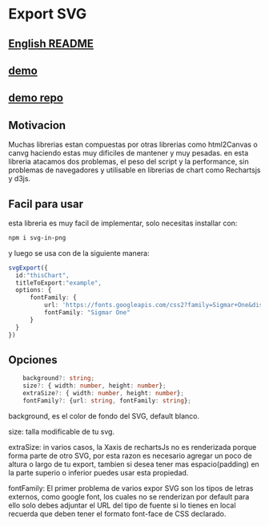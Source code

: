 # Export SVG

## [English README](./../README.md)

## [demo](https://josermarinr.github.io/demo-export-svg/)

## [demo repo](https://github.com/josermarinr/demo-export-svg)

## Motivacion

Muchas librerias estan compuestas por otras librerias como html2Canvas o canvg haciendo estas muy dificiles de mantener y muy pesadas. en esta libreria atacamos dos problemas, el peso del script y la performance, sin problemas de navegadores y utilisable en librerias de chart como Rechartsjs y d3js.

## Facil para usar

esta libreria es muy facil de implementar, solo necesitas installar con:

``` bash
npm i svg-in-png
 ```

y luego se usa con de la siguiente manera:

``` ts
svgExport({
  id:"thisChart",
  titleToExport:"example",
  options: {
      fontFamily: {
          url: 'https://fonts.googleapis.com/css2?family=Sigmar+One&display=swap',
          fontFamily: "Sigmar One"
      }
  }
})
```

## Opciones

``` ts
    background?: string;
    size?: { width: number, height: number};
    extraSize?: { width: number, height: number};
    fontFamily?: {url: string, fontFamily: string};
```

background, es el color de fondo del SVG, default blanco.

size: talla modificable de tu svg.

extraSize: in varios casos, la Xaxis de rechartsJs no es renderizada porque forma parte de otro SVG, por esta razon es necesario agregar un poco de altura o largo de tu export, tambien si desea tener mas espacio(padding) en la parte superio o inferior puedes usar esta propiedad.

fontFamily: El primer problema de varios expor SVG son los tipos de letras externos, como google font, los cuales no se renderizan por default para ello solo debes adjuntar el URL del tipo de fuente si lo tienes en local recuerda que deben tener el formato font-face de CSS declarado.